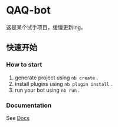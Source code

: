 # QAQ-bot

这是某个试手项目，缓慢更新ing。

## 快速开始

### How to start

1. generate project using `nb create` .
2. install plugins using `nb plugin install` .
3. run your bot using `nb run` .

### Documentation

See [Docs](https://nonebot.dev/)
